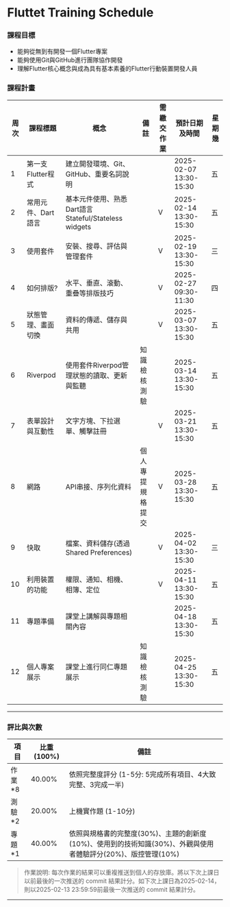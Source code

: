 # Fluttet Training Schedule
### 課程目標

- 能夠從無到有開發一個Flutter專案  
- 能夠使用Git與GitHub進行團隊協作開發 
- 理解Flutter核心概念與成為具有基本素養的Flutter行動裝置開發人員  
### 課程計畫

| 周次 | 課程標題           | 概念                                       | 備註             | 需繳交作業 | 預計日期及時間         | 星期幾 |
| ---- | ------------------ | ------------------------------------------ | ---------------- | ---------- | ---------------------- | ------ |
| 1    | 第一支Flutter程式  | 建立開發環境、Git、GitHub、重要名詞說明    |                  |            | 2025-02-07 13:30-15:30 | 五     |
| 2    | 常用元件、Dart語言 | 基本元件使用、熟悉Dart語言Stateful/Stateless widgets                 |                  | V          | 2025-02-14 13:30-15:30 | 五     |
| 3    | 使用套件           | 安裝、搜尋、評估與管理套件                 |                  | V          | 2025-02-19 13:30-15:30 | 三     |
| 4    | 如何排版?          | 水平、垂直、滾動、重疊等排版技巧           |                  | V          | 2025-02-27 09:30-11:30 | 四     |
| 5    | 狀態管理、畫面切換 | 資料的傳遞、儲存與共用                     |                  | V          | 2025-03-07 13:30-15:30 | 五     |
| 6    | Riverpod           | 使用套件Riverpod管理狀態的讀取、更新與監聽 | 知識檢核測驗     |            | 2025-03-14 13:30-15:30 | 五     |
| 7    | 表單設計與互動性   | 文字方塊、下拉選單、觸擊註冊               |                  | V          | 2025-03-21 13:30-15:30 | 五     |
| 8    | 網路               | API串接、序列化資料                        | 個人專提規格提交 | V          | 2025-03-28 13:30-15:30 | 五     |
| 9    | 快取               | 檔案、資料儲存(透過Shared Preferences)     |                  | V          | 2025-04-02 13:30-15:30 | 三     |
| 10   | 利用裝置的功能     | 權限、通知、相機、相簿、定位               |                  | V          | 2025-04-11 13:30-15:30 | 五     |
| 11   | 專題準備           | 課堂上講解與專題相關內容                   |                  |            | 2025-04-18 13:30-15:30 | 五     |
| 12   | 個人專案展示       | 課堂上進行同仁專題展示                     | 知識檢核測驗     |            | 2025-04-25 13:30-15:30 | 五     |

---

### 評比與次數

| 項目   | 比重 (100%) | 備註                                                                                                          |
| ------ | ----------- | ------------------------------------------------------------------------------------------------------------- |
| 作業*8 | 40.00%      | 依照完整度評分 (1-5分: 5完成所有項目、4大致完整、3完成一半)                                                   |
| 測驗*2 | 20.00%      | 上機實作題 (1-10分)                                                                                |
| 專題*1 | 40.00%      | 依照與規格書的完整度(30%)、主題的創新度(10%)、使用到的技術知識(30%)、外觀與使用者體驗評分(20%)、版控管理(10%) |

> 作業說明: 每次作業的結果可以重複推送到個人的存放庫。將以下次上課日以前最後的一次推送的 commit 結果計分。如下次上課日為2025-02-14，則以2025-02-13 23:59:59前最後一次推送的 commit 結果計分。
---

